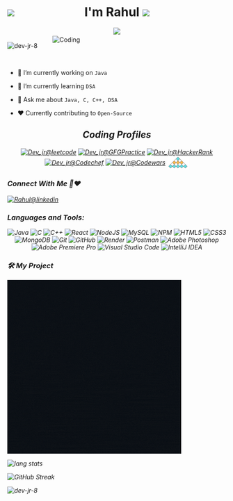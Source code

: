 

<h1 align="center">
 <div style="position: absolute;display: flex; align-items: center;     padding-right: 70px;">
<a ><img src="https://readme-typing-svg.demolab.com?font=Google+Sans&size=28&duration=3000&pause=1000&color=C9D1D9&center=true&vCenter=true&width=180&height=40&lines=Vanakkam;Hello;Hola;Bonjour" /></a>
  </div> 
 I'm Rahul  <img src="https://media.giphy.com/media/hvRJCLFzcasrR4ia7z/giphy.gif" width="38px"></h1>

<div align="center">
<a ><img src="https://readme-typing-svg.demolab.com?font=&pause=1000&color=F70909&center=true&width=700&lines=An+Undergraduate+Student%2C+Always+keen+to+Learn+New+Technologies;%E2%9D%A4%EF%B8%8FData+Structures+and+Algorithms%E2%9D%A4%EF%B8%8F;%F0%9F%92%AC+Java+%7C+C+%F0%9F%92%AC;%F0%9F%9B%A0%EF%B8%8F+STUNNING+SPARK+%F0%9F%9B%A0%EF%B8%8F;Open+Source+%E2%9D%A4%EF%B8%8F" /></a>
</div>

<img align="right" alt="Coding" width="400" src="https://freesvg.org/img/computers.png">

<p align="left"> <img src="https://komarev.com/ghpvc/?username=dev-jr-8&label=Profile%20views&color=0e75b6&style=flat" alt="dev-jr-8" /> </p>

<p align="left"> <a href="https://twitter.com/" target="blank"><img src="https://img.shields.io/twitter/follow/?logo=twitter&style=for-the-badge" alt="" /></a> </p>

- 🔭 I’m currently working on `Java` 

- 🌱 I’m currently learning `DSA` 

- 💬 Ask me about `Java, C, C++, DSA`

- ❤️ Currently contributing to `Open-Source`


<div align = "center">
 <h2><i>Coding Profiles</h2>
   <a href="https://leetcode.com/devhereforcoding/" target="blank"><img align="center" src="https://leetcode.com/static/images/LeetCode_logo_rvs.png" alt="Dev_jr@leetcode" width="50" /></a>
<a href="https://auth.geeksforgeeks.org/user/devherefosl3p/practice" target="blank"><img align="center" src="https://img.icons8.com/color/480/GeeksforGeeks.png" alt="Dev_jr@GFGPractice" width="50" /></a>
<a href="https://www.hackerrank.com/dev_jr_8" target="blank"><img align="center" src="https://upload.wikimedia.org/wikipedia/commons/thumb/4/40/HackerRank_Icon-1000px.png/800px-HackerRank_Icon-1000px.png" alt="Dev_jr@HackerRank" width="50" /></a>
 <a href="https://www.codechef.com/users/dev_jr" target="blank"><img align="center" src="https://avatars.githubusercontent.com/u/11960354?v=4" alt="Dev_jr@Codechef" width="50" /></a>
  <a href="https://www.codewars.com/users/Dev-jr-8" target="blank"><img align="center" src="https://docs.codewars.com/logo.svg" alt="Dev_jr@Codewars" width="45" /></a>
  <a href="https://www.interviewbit.com/profile/dev-jr" target="blank"><img align="center" src="Images/interview_bit_logo.png" alt="Dev_jr@InterviewBit" width="50" /></a>
 </div>


  <h3>Connect With Me 💬❤</h3>
  <a href="https://www.linkedin.com/in/rahul-sundararaj-016536214/" target="blank"><img align="center" src="https://upload.wikimedia.org/wikipedia/commons/thumb/f/f8/LinkedIn_icon_circle.svg/1200px-LinkedIn_icon_circle.svg.png" alt="Rahul@linkedin" width="45" height="45" /></a>


 <div align = "center">
<h3 align="left">Languages and Tools:</h3>

![Java](https://img.shields.io/badge/java-%23ED8B00.svg?style=for-the-badge&logo=java&logoColor=white)
![C](https://img.shields.io/badge/c-%2300599C.svg?style=for-the-badge&logo=c&logoColor=white)
![C++](https://img.shields.io/badge/c++-%2300599C.svg?style=for-the-badge&logo=c%2B%2B&logoColor=white)
![React](https://img.shields.io/badge/react-%2320232a.svg?style=for-the-badge&logo=react&logoColor=%2361DAFB)
![NodeJS](https://img.shields.io/badge/node.js-6DA55F?style=for-the-badge&logo=node.js&logoColor=white)
![MySQL](https://img.shields.io/badge/mysql-%2300f.svg?style=for-the-badge&logo=mysql&logoColor=white)
![NPM](https://img.shields.io/badge/NPM-%23CB3837.svg?style=for-the-badge&logo=npm&logoColor=white)
![HTML5](https://img.shields.io/badge/html5-%23E34F26.svg?style=for-the-badge&logo=html5&logoColor=white)
![CSS3](https://img.shields.io/badge/css3-%231572B6.svg?style=for-the-badge&logo=css3&logoColor=white)
![MongoDB](https://img.shields.io/badge/MongoDB-%234ea94b.svg?style=for-the-badge&logo=mongodb&logoColor=white)
![Git](https://img.shields.io/badge/git-%23F05033.svg?style=for-the-badge&logo=git&logoColor=white)
![GitHub](https://img.shields.io/badge/github-%23121011.svg?style=for-the-badge&logo=github&logoColor=white)
![Render](https://img.shields.io/badge/Render-%46E3B7.svg?style=for-the-badge&logo=render&logoColor=white)
![Postman](https://img.shields.io/badge/Postman-FF6C37?style=for-the-badge&logo=postman&logoColor=white)
![Adobe Photoshop](https://img.shields.io/badge/adobe%20photoshop-%2331A8FF.svg?style=for-the-badge&logo=adobe%20photoshop&logoColor=white)
![Adobe Premiere Pro](https://img.shields.io/badge/Adobe%20Premiere%20Pro-9999FF.svg?style=for-the-badge&logo=Adobe%20Premiere%20Pro&logoColor=white)
![Visual Studio Code](https://img.shields.io/badge/Visual%20Studio%20Code-0078d7.svg?style=for-the-badge&logo=visual-studio-code&logoColor=white)
![IntelliJ IDEA](https://img.shields.io/badge/IntelliJIDEA-000000.svg?style=for-the-badge&logo=intellij-idea&logoColor=white)
  </div>

### 🛠️ My Project
<a href="https://stunning-spark.onrender.com/" target="_blank"> <img alt="Stunning Spark" src="Images/Stunning_Spark_Git_Animated_Gif.gif" height="400" width="400" align="center"> </a>

<p align="left">
<img alt="lang stats" src="https://github-readme-stats.vercel.app/api/top-langs/?username=dev-jr-8&layout=compact&hide_border=true&bg_color=1b2731&text_color=ebdfe2&title_color=eb1622&langs_count=10&hide=procfile&exclude_repo=dice,blog">
</p>

![GitHub Streak](https://github-readme-streak-stats.herokuapp.com?user=Dev-jr-8&theme=blue-green&hide_border=true&date_format=M%20j%5B%2C%20Y%5D&fire=DDB707)


<p>&nbsp;<img align="left" src="https://github-readme-stats.vercel.app/api?username=dev-jr-8&show_icons=true&locale=en&theme=blue-green&hide_border=true" alt="dev-jr-8" /></p>

